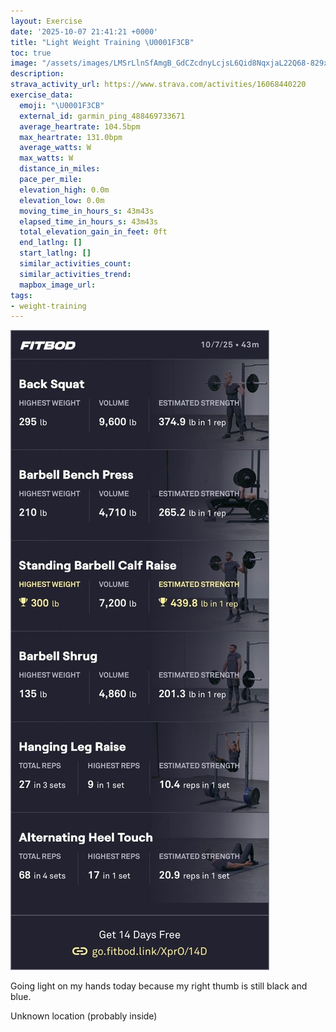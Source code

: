 ```yaml
---
layout: Exercise
date: '2025-10-07 21:41:21 +0000'
title: "Light Weight Training \U0001F3CB️"
toc: true
image: "/assets/images/LMSrLlnSfAmgB_GdCZcdnyLcjsL6Qid8NqxjaL22Q68-829x2048.jpg.jpeg"
description:
strava_activity_url: https://www.strava.com/activities/16068440220
exercise_data:
  emoji: "\U0001F3CB️"
  external_id: garmin_ping_488469733671
  average_heartrate: 104.5bpm
  max_heartrate: 131.0bpm
  average_watts: W
  max_watts: W
  distance_in_miles:
  pace_per_mile:
  elevation_high: 0.0m
  elevation_low: 0.0m
  moving_time_in_hours_s: 43m43s
  elapsed_time_in_hours_s: 43m43s
  total_elevation_gain_in_feet: 0ft
  end_latlng: []
  start_latlng: []
  similar_activities_count:
  similar_activities_trend:
  mapbox_image_url:
tags:
- weight-training
---
```


![Light Weight Training](/assets/images/LMSrLlnSfAmgB_GdCZcdnyLcjsL6Qid8NqxjaL22Q68-829x2048.jpg.jpeg)

Going light on my hands today because my right thumb is still black and blue.

Unknown location (probably inside)
